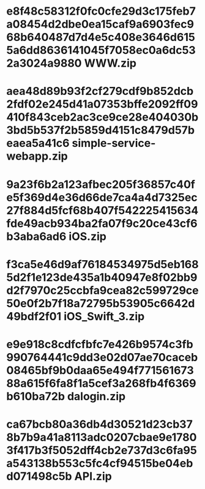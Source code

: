 # e8f48c58312f0fc0cfe29d3c175feb7a08454d2dbe0ea15caf9a6903fec968b640487d7d4e5c408e3646d6155a6dd8636141045f7058ec0a6dc532a3024a9880  WWW.zip
# aea48d89b93f2cf279cdf9b852dcb2fdf02e245d41a07353bffe2092ff09410f843ceb2ac3ce9ce28e404030b3bd5b537f2b5859d4151c8479d57beaea5a41c6  simple-service-webapp.zip
# 9a23f6b2a123afbec205f36857c40fe5f369d4e36d66de7ca4a4d7325ec27f884d5fcf68b407f542225415634fde49acb934ba2fa07f9c20ce43cf6b3aba6ad6  iOS.zip
# f3ca5e46d9af76184534975d5eb1685d2f1e123de435a1b40947e8f02bb9d2f7970c25ccbfa9cea82c599729ce50e0f2b7f18a72795b53905c6642d49bdf2f01  iOS_Swift_3.zip
# e9e918c8cdfcfbfc7e426b9574c3fb990764441c9dd3e02d07ae70caceb08465bf9b0daa65e494f77156167388a615f6fa8f1a5cef3a268fb4f6369b610ba72b  dalogin.zip
# ca67bcb80a36db4d30521d23cb378b7b9a41a8113adc0207cbae9e17803f417b3f5052dff4cb2e737d3c6fa95a543138b553c5fc4cf94515be04ebd071498c5b  API.zip